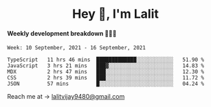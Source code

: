 <h1 align="center">Hey 👋, I'm Lalit</h1>

#### Weekly development breakdown 👨🏻‍💻
<!--START_SECTION:waka-->
```text
Week: 10 September, 2021 - 16 September, 2021

TypeScript   11 hrs 46 mins  █████████████░░░░░░░░░░░░   51.90 % 
JavaScript   3 hrs 21 mins   ███▓░░░░░░░░░░░░░░░░░░░░░   14.83 % 
MDX          2 hrs 47 mins   ███░░░░░░░░░░░░░░░░░░░░░░   12.30 % 
CSS          2 hrs 39 mins   ███░░░░░░░░░░░░░░░░░░░░░░   11.72 % 
JSON         57 mins         █░░░░░░░░░░░░░░░░░░░░░░░░   04.24 % 
```
<!--END_SECTION:waka-->

Reach me at → lalitvijay9480@gmail.com
